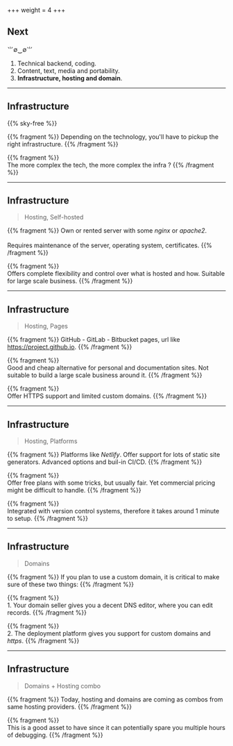 +++
weight = 4
+++

## Next
⺌∅‿∅⺌
1. Technical backend, coding.
1. Content, text, media and portability.
1. **Infrastructure, hosting and domain**.

---

## Infrastructure

{{% sky-free %}}

{{% fragment %}}
Depending on the technology, you'll have to pickup the right infrastructure.
{{% /fragment %}}

{{% fragment %}}
<br/>The more complex the tech, the more complex the infra ?
{{% /fragment %}}

---

## Infrastructure
>Hosting, Self-hosted

{{% fragment %}}
Own or rented server with some *nginx* or *apache2*.
<br/><br/>Requires maintenance of the server, operating system, certificates.
{{% /fragment %}}

{{% fragment %}}
<br/>Offers complete flexibility and control over what is hosted and how. Suitable for large scale business.
{{% /fragment %}}

---

## Infrastructure
>Hosting, Pages

{{% fragment %}}
GitHub - GitLab - Bitbucket pages, url like https://project.github.io.
{{% /fragment %}}

{{% fragment %}}
<br/>Good and cheap alternative for personal and documentation sites. Not suitable to build a large scale business around it.
{{% /fragment %}}

{{% fragment %}}
<br/>Offer HTTPS support and limited custom domains.
{{% /fragment %}}

---

## Infrastructure
>Hosting, Platforms

{{% fragment %}}
Platforms like *Netlify*. Offer support for lots of static site generators. Advanced options and buil-in CI/CD.
{{% /fragment %}}

{{% fragment %}}
<br/>Offer free plans with some tricks, but usually fair. Yet commercial pricing might be difficult to handle.
{{% /fragment %}}

{{% fragment %}}
<br/>Integrated with version control systems, therefore it takes around 1 minute to setup.
{{% /fragment %}}

---

## Infrastructure
>Domains

{{% fragment %}}
If you plan to use a custom domain, it is critical to make sure of these two things:
{{% /fragment %}}

{{% fragment %}}
<br/>1. Your domain seller gives you a decent DNS editor, where you can edit records.
{{% /fragment %}}

{{% fragment %}}
<br/>2. The deployment platform gives you support for custom domains and *https*.
{{% /fragment %}}

---

## Infrastructure
>Domains + Hosting combo

{{% fragment %}}
Today, hosting and domains are coming as combos from same hosting providers.
{{% /fragment %}}

{{% fragment %}}
<br/>This is a good asset to have since it can potentially spare you multiple hours of debugging.
{{% /fragment %}}


